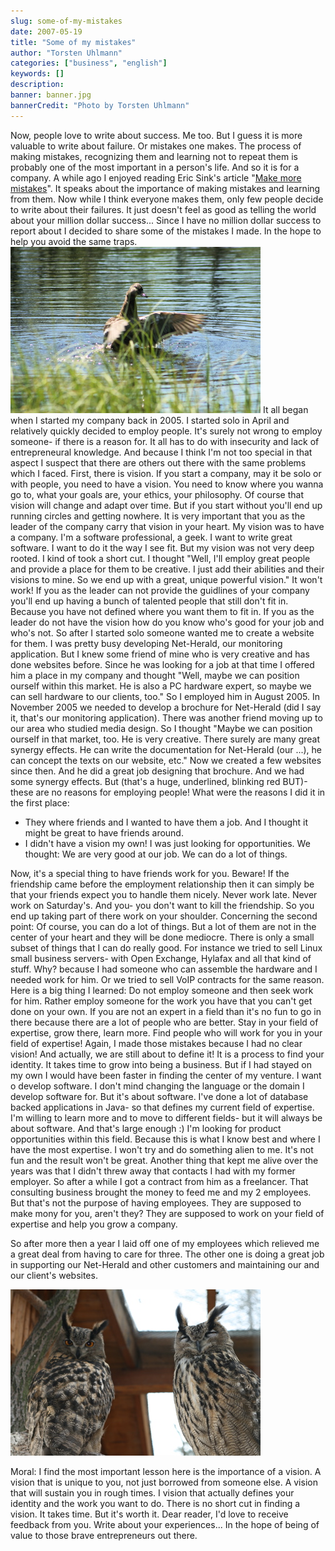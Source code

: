 ```yaml
---
slug: some-of-my-mistakes
date: 2007-05-19
title: "Some of my mistakes"
author: "Torsten Uhlmann"
categories: ["business", "english"]
keywords: []
description:
banner: banner.jpg
bannerCredit: "Photo by Torsten Uhlmann"
---
```


Now, people love to write about success. Me too. But I guess it is more valuable to write about failure. Or mistakes one makes. The process of making mistakes, recognizing them and learning not to repeat them is probably one of the most important in a person's life. And so it is for a company. A while ago I enjoyed reading Eric Sink's article "[Make more mistakes](http://www.ericsink.com/bos/Make_More_Mistakes.html)". It speaks about the importance of making mistakes and learning from them. Now while I think everyone makes them, only few people decide to write about their failures. It just doesn't feel as good as telling the world about your million dollar success... Since I have no million dollar success to report about I decided to share some of the mistakes I made. In the hope to help you avoid the same traps.[![img\_0193.jpg](./img_0193.jpg)](./img_0193.jpg "img_0193.jpg") It all began when I started my company back in 2005. I started solo in April and relatively quickly decided to employ people. It's surely not wrong to employ someone- if there is a reason for. It all has to do with insecurity and lack of entrepreneural knowledge. And because I think I'm not too special in that aspect I suspect that there are others out there with the same problems which I faced. First, there is vision. If you start a company, may it be solo or with people, you need to have a vision. You need to know where you wanna go to, what your goals are, your ethics, your philosophy. Of course that vision will change and adapt over time. But if you start without you'll end up running circles and getting nowhere. It is very important that you as the leader of the company carry that vision in your heart. My vision was to have a company. I'm a software professional, a geek. I want to write great software. I want to do it the way I see fit. But my vision was not very deep rooted. I kind of took a short cut. I thought "Well, I'll employ great people and provide a place for them to be creative. I just add their abilities and their visions to mine. So we end up with a great, unique powerful vision." It won't work! If you as the leader can not provide the guidlines of your company you'll end up having a bunch of talented people that still don't fit in. Because you have not defined where you want them to fit in. If you as the leader do not have the vision how do you know who's good for your job and who's not. So after I started solo someone wanted me to create a website for them. I was pretty busy developing Net-Herald, our monitoring application. But I knew some friend of mine who is very creative and has done websites before. Since he was looking for a job at that time I offered him a place in my company and thought "Well, maybe we can position ourself within this market. He is also a PC hardware expert, so maybe we can sell hardware to our clients, too." So I employed him in August 2005. In November 2005 we needed to develop a brochure for Net-Herald (did I say it, that's our monitoring application). There was another friend moving up to our area who studied media design. So I thought "Maybe we can position ourself in that market, too. He is very creative. There surely are many great synergy effects. He can write the documentation for Net-Herald (our ...), he can concept the texts on our website, etc." Now we created a few websites since then. And he did a great job designing that brochure. And we had some synergy effects. But (that's a huge, underlined, blinking red BUT)- these are no reasons for employing people! What were the reasons I did it in the first place:

-   They where friends and I wanted to have them a job. And I thought it might be great to have friends around.
-   I didn't have a vision my own! I was just looking for opportunities. We thought: We are very good at our job. We can do a lot of things.

Now, it's a special thing to have friends work for you. Beware! If the friendship came before the employment relationship then it can simply be that your friends expect you to handle them nicely. Never work late. Never work on Saturday's. And you- you don't want to kill the friendship. So you end up taking part of there work on your shoulder. Concerning the second point: Of course, you can do a lot of things. But a lot of them are not in the center of your heart and they will be done mediocre. There is only a small subset of things that I can do really good. For instance we tried to sell Linux small business servers- with Open Exchange, Hylafax and all that kind of stuff. Why? because I had someone who can assemble the hardware and I needed work for him. Or we tried to sell VoIP contracts for the same reason. Here is a big thing I learned: Do not employ someone and then seek work for him. Rather employ someone for the work you have that you can't get done on your own. If you are not an expert in a field than it's no fun to go in there because there are a lot of people who are better. Stay in your field of expertise, grow there, learn more. Find people who will work for you in your field of expertise! Again, I made those mistakes because I had no clear vision! And actually, we are still about to define it! It is a process to find your identity. It takes time to grow into being a business. But if I had stayed on my own I would have been faster in finding the center of my venture. I want o develop software. I don't mind changing the language or the domain I develop software for. But it's about software. I've done a lot of database backed applications in Java- so that defines my current field of expertise. I'm willing to learn more and to move to different fields- but it will always be about software. And that's large enough :) I'm looking for product opportunities within this field. Because this is what I know best and where I have the most expertise. I won't try and do something alien to me. It's not fun and the result won't be great. Another thing that kept me alive over the years was that I didn't threw away that contacts I had with my former employer. So after a while I got a contract from him as a freelancer. That consulting business brought the money to feed me and my 2 employees. But that's not the purpose of having employees. They are supposed to make mony for you, aren't they? They are supposed to work on your field of expertise and help you grow a company.

So after more then a year I laid off one of my employees which relieved me a great deal from having to care for three. The other one is doing a great job in supporting our Net-Herald and other customers and maintaining our and our client's websites.

[![img\_0111.jpg](./img_0111.jpg)](./img_0111.jpg "img_0111.jpg")

Moral: I find the most important lesson here is the importance of a vision. A vision that is unique to you, not just borrowed from someone else. A vision that will sustain you in rough times. I vision that actually defines your identity and the work you want to do. There is no short cut in finding a vision. It takes time. But it's worth it. Dear reader, I'd love to receive feedback from you. Write about your experiences... In the hope of being of value to those brave entrepreneurs out there.

